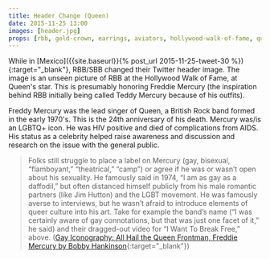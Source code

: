 ```yaml
---
title: Header Change (Queen)
date: 2015-11-25 13:00
images: [header.jpg]
props: [rbb, gold-crown, earrings, aviators, hollywood-walk-of-fame, queen]
---
```

While in [Mexico]({{site.baseurl}}{% post_url 2015-11-25-tweet-30 %}){:target="_blank"}, RBB/SBB changed their Twitter header image. The image is an unseen picture of RBB at the Hollywood Walk of Fame, at Queen's star. This is presumably honoring Freddie Mercury (the inspiration behind RBB initially being called Teddy Mercury because of his outfits).

Freddy Mercury was the lead singer of Queen, a British Rock band formed in the early 1970's. This is the 24th anniversary of his death. Mercury was/is an LGBTQ+ icon. He was HIV positive and died of complications from AIDS. His status as a celebrity helped raise awareness and discussion and research on the issue with the general public.

> Folks still struggle to place a label on Mercury (gay, bisexual, “flamboyant,” “theatrical,” “camp”) or agree if he was or wasn’t open about his sexuality. He famously said in 1974, “I am as gay as a daffodil,” but often distanced himself publicly from his male romantic partners (like Jim Hutton) and the LGBT movement. He was famously averse to interviews, but he wasn’t afraid to introduce elements of queer culture into his art. Take for example the band’s name (“I was certainly aware of gay connotations, but that was just one facet of it,” he said) and their dragged-out video for “I Want To Break Free,” above. ([Gay Iconography: All Hail the Queen Frontman, Freddie Mercury by Bobby Hankinson](http://www.towleroad.com/2014/06/gay-iconography-all-hail-the-queen-frontman-freddie-mercury/){:target="_blank"})
